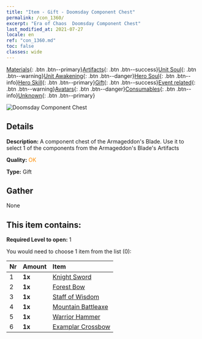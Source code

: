```yaml
---
title: "Item - Gift - Doomsday Component Chest"
permalink: /con_1360/
excerpt: "Era of Chaos  Doomsday Component Chest"
last_modified_at: 2021-07-27
locale: en
ref: "con_1360.md"
toc: false
classes: wide
---
```

 [Materials](/Items/){: .btn .btn--primary}[Artifacts](/Items/Artifacts/){: .btn .btn--success}[Unit Soul](/Items/UnitSoul/){: .btn .btn--warning}[Unit Awakening](/Items/UnitAwakening/){: .btn .btn--danger}[Hero Soul](/Items/HeroSoul/){: .btn .btn--info}[Hero Skill](/Items/HeroSkill/){: .btn .btn--primary}[Gift](/Items/Gift/){: .btn .btn--success}[Event related](/Items/Events/){: .btn .btn--warning}[Avatars](/Items/Avatars/){: .btn .btn--danger}[Consumables](/Items/Consumables/){: .btn .btn--info}[Unknown](/Items/Unknown/){: .btn .btn--primary}

 ![Doomsday Component Chest](/images/t/i_906037.png)

## Details
 **Description:** A component chest of the Armageddon's Blade. Use it to select 1 of the components from the Armageddon's Blade's Artifacts

 **Quality:** <span style="color: #FF8C00">OK</span>

 **Type:** Gift

## Gather

  None

## This item contains:

 **Required Level to open:** 1

 You would need to choose 1 item from the list (0):

  | Nr | Amount |     Item    |
  |:---|:-------|:------------|
  | 1 |  **1x** | [Knight Sword](/Items/art_166/) |  | 
  | 2 |  **1x** | [Forest Bow](/Items/art_167/) |  | 
  | 3 |  **1x** | [Staff of Wisdom](/Items/art_168/) |  | 
  | 4 |  **1x** | [Mountain Battleaxe](/Items/art_169/) |  | 
  | 5 |  **1x** | [Warrior Hammer](/Items/art_170/) |  | 
  | 6 |  **1x** | [Examplar Crossbow](/Items/art_171/) |  | 
